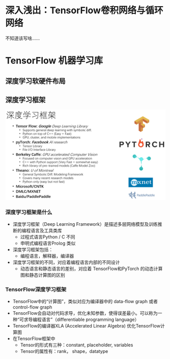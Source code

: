 # 深入浅出：TensorFlow卷积网络与循环网络

不知道该写啥……

# TensorFlow 机器学习库

## 深度学习软硬件布局

## 深度学习框架

![](./15_output/Day_10/output_15_Day10_1.png)

### 深度学习框架是什么

- 深度学习框架（Deep Learning Framework）是描述多层网络模型及训练推断的编程语言及工具类库
    - 过程式语言Python / C 不同
    - 申明式编程语言Prolog 类似
- 深度学习框架包括：
    - 编程语言，解释器，编译器
- 深度学习框架的不同，对应着编程语言内部的不同设计
    - 动态语言和静态语言的差别，对应着 TensorFlow和PyTorch 的动态计算图和静态计算图的区别

### TensorFlow深度学习框架

- TensorFlow中的“计算图”，类似对应为编译器中的 data-flow graph 或者 control-flow graph
- TensorFlow会自动对代码求导，优化未知参数，使得误差最小。可以称为一种“可求导编程语言”（differentiable programming language）
- TensorFlow的编译器XLA (Accelerated Linear Algebra) 优化TensorFlow计算图
- 在TensorFlow框架中
    - Tensor的形式有三种：constant, placeholder, variables 
    - Tensor的属性有：rank， shape，datatype
